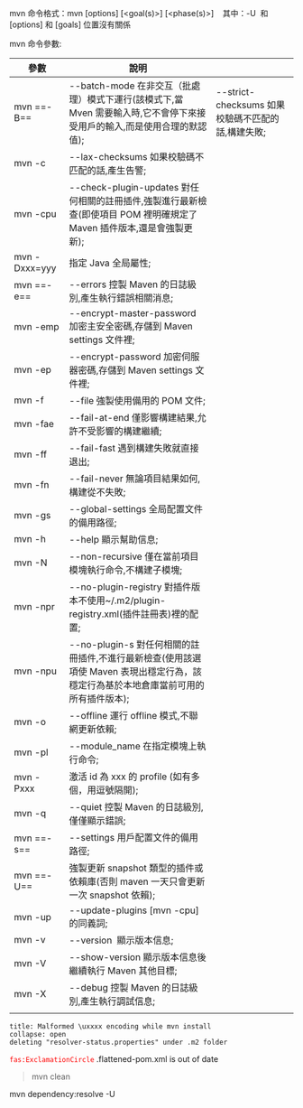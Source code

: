 mvn 命令格式：mvn [options] [<goal(s)>] [<phase(s)>]    其中：-U  和 [options] 和 [goals] 位置沒有關係

mvn 命令參數:

| 參數          | 說明                                                                                                                                |                                                   |
| ------------- | ----------------------------------------------------------------------------------------------------------------------------------- | ------------------------------------------------- |
| mvn ==-B==    | --batch-mode 在非交互（批處理）模式下運行(該模式下,當 Mven 需要輸入時,它不會停下來接受用戶的輸入,而是使用合理的默認值);             | --strict-checksums 如果校驗碼不匹配的話,構建失敗; |
| mvn -c        | --lax-checksums 如果校驗碼不匹配的話,產生告警;                                                                                      |                                                   |
| mvn -cpu      | --check-plugin-updates 對任何相關的註冊插件,強製進行最新檢查(即使項目 POM 裡明確規定了 Maven 插件版本,還是會強製更新);              |                                                   |
| mvn -Dxxx=yyy | 指定 Java 全局屬性;                                                                                                                 |                                                   |
| mvn ==-e==    | --errors 控製 Maven 的日誌級別,產生執行錯誤相關消息;                                                                                |                                                   |
| mvn -emp      | --encrypt-master-password <password> 加密主安全密碼,存儲到 Maven settings 文件裡;                                                   |                                                   |
| mvn -ep       | --encrypt-password <password> 加密伺服器密碼,存儲到 Maven settings 文件裡;                                                          |                                                   |
| mvn -f        | --file <file> 強製使用備用的 POM 文件;                                                                                              |                                                   |
| mvn -fae      | --fail-at-end 僅影響構建結果,允許不受影響的構建繼續;                                                                                |                                                   |
| mvn -ff       | --fail-fast 遇到構建失敗就直接退出;                                                                                                 |                                                   |
| mvn -fn       | --fail-never 無論項目結果如何,構建從不失敗;                                                                                         |                                                   |
| mvn -gs       | --global-settings <file> 全局配置文件的備用路徑;                                                                                    |                                                   |
| mvn -h        | --help 顯示幫助信息;                                                                                                                |                                                   |
| mvn -N        | --non-recursive 僅在當前項目模塊執行命令,不構建子模塊;                                                                              |                                                   |
| mvn -npr      | --no-plugin-registry 對插件版本不使用~/.m2/plugin-registry.xml(插件註冊表)裡的配置;                                                 |                                                   |
| mvn -npu      | --no-plugin-s 對任何相關的註冊插件,不進行最新檢查(使用該選項使 Maven 表現出穩定行為，該穩定行為基於本地倉庫當前可用的所有插件版本); |                                                   |
| mvn -o        | --offline 運行 offline 模式,不聯網更新依賴;                                                                                         |                                                   |
| mvn -pl       | --module_name 在指定模塊上執行命令;                                                                                                 |                                                   |
| mvn -Pxxx     | 激活 id 為 xxx 的 profile (如有多個，用逗號隔開);                                                                                   |                                                   |
| mvn -q        | --quiet 控製 Maven 的日誌級別,僅僅顯示錯誤;                                                                                         |                                                   |
| mvn ==-s==    | --settings <arg> 用戶配置文件的備用路徑;                                                                                            |                                                   |
| mvn ==-U==    | 強製更新 snapshot 類型的插件或依賴庫(否則 maven 一天只會更新一次 snapshot 依賴);                                                    |                                                   |
| mvn -up       | --update-plugins [mvn -cpu]的同義詞;                                                                                                |                                                   |
| mvn -v        | --version  顯示版本信息;                                                                                                            |                                                   |
| mvn -V        | --show-version 顯示版本信息後繼續執行 Maven 其他目標;                                                                               |                                                   |
| mvn -X        | --debug 控製 Maven 的日誌級別,產生執行調試信息;                                                                                     |                                                   |
|               |                                                                                                                                     |                                                   |

```ad-important
title: Malformed \uxxxx encoding while mvn install
collapse: open
deleting "resolver-status.properties" under .m2 folder
```

<span style="color:red;">`fas:ExclamationCircle`</span> .flattened-pom.xml is out of date

> mvn clean

mvn dependency:resolve -U
